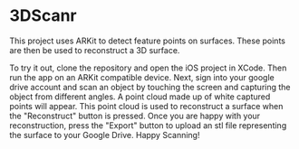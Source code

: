 # 3DScanr
This project uses ARKit to detect feature points on surfaces. These points are then be used to reconstruct a 3D surface. 

To try it out, clone the repository and open the iOS project in XCode. Then run the app on an ARKit compatible device. Next, sign into your google drive account and scan an object by touching the screen and capturing the object from different angles. A point cloud made up of white captured points will appear. This point cloud is used to reconstruct a surface when the "Reconstruct" button is pressed. Once you are happy with your reconstruction, press the "Export" button to upload an stl file representing the surface to your Google Drive. Happy Scanning!
